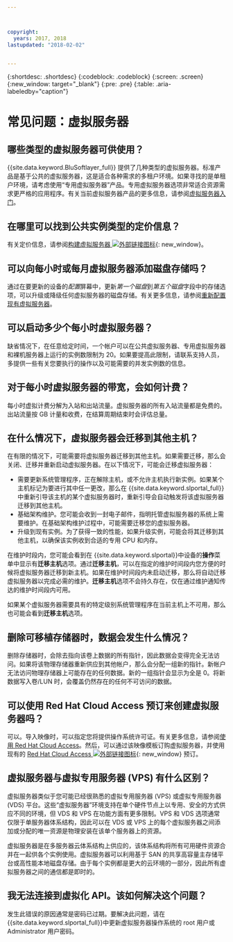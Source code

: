 ```yaml
---



copyright:
  years: 2017, 2018
lastupdated: "2018-02-02"


---
```


{:shortdesc: .shortdesc}
{:codeblock: .codeblock}
{:screen: .screen}
{:new_window: target="_blank"}
{:pre: .pre}
{:table: .aria-labeledby="caption"}


# 常见问题：虚拟服务器  

## 哪些类型的虚拟服务器可供使用？
{{site.data.keyword.BluSoftlayer_full}} 提供了几种类型的虚拟服务器。标准产品是基于公共的虚拟服务器，这是适合各种需求的多租户环境。如果寻找的是单租户环境，请考虑使用“专用虚拟服务器”产品。专用虚拟服务器选项非常适合资源需求更严格的应用程序。有关当前虚拟服务器产品的更多信息，请参阅[虚拟服务器入门](../vsi/vsi_index.html)。

## 在哪里可以找到公共实例类型的定价信息？
有关定价信息，请参阅[构建虚拟服务器 ![外部链接图标](../icons/launch-glyph.svg "外部链接图标")](https://www.ibm.com/cloud-computing/bluemix/virtual-servers){: new_window}。

## 可以向每小时或每月虚拟服务器添加磁盘存储吗？
通过在要更新的设备的*配置*屏幕中，更新*第一个磁盘*到*第五个磁盘*字段中的存储选项，可以升级或降级任何虚拟服务器的磁盘存储。有关更多信息，请参阅[重新配置现有虚拟服务器](../vsi/vsi_reconfigure.html)。

## 可以启动多少个每小时虚拟服务器？

缺省情况下，在任意给定时间，一个帐户可以在公共虚拟服务器、专用虚拟服务器和裸机服务器上运行的实例数限制为 20。如果要提高此限制，请联系支持人员，多提供一些有关您要执行的操作以及可能需要的并发实例数的信息。

## 对于每小时虚拟服务器的带宽，会如何计费？

每小时虚拟计费分解为入站和出站流量。虚拟服务器的所有入站流量都是免费的。出站流量按 GB 计量和收费，在结算周期结束时会评估总量。

## 在什么情况下，虚拟服务器会迁移到其他主机？

在有限的情况下，可能需要将虚拟服务器迁移到其他主机。如果需要迁移，那么会关闭、迁移并重新启动虚拟服务器。在以下情况下，可能会迁移虚拟服务器：

* 需要更新系统管理程序，正在解除主机，或不允许主机执行新实例。如果某个主机标记为要进行其中任一更改，那么在 {{site.data.keyword.slportal_full}}中重新引导该主机的某个虚拟服务器时，重新引导会自动触发将该虚拟服务器迁移到其他主机。
* 基础架构维护。您可能会收到一封电子邮件，指明托管虚拟服务器的系统上需要维护。在基础架构维护过程中，可能需要迁移您的虚拟服务器。
* 升级到现有实例。为了获得一致的性能，如果升级实例，可能会将其迁移到其他主机，以确保该实例收到合适的专用 CPU 和内存。

在维护时段内，您可能会看到在 {{site.data.keyword.slportal}}中设备的**操作**菜单中显示有**迁移主机**选项。通过**迁移主机**，可以在指定的维护时间段内您方便的时候将虚拟服务器迁移到新主机。如果在维护时间段内未启动迁移，那么将自动迁移虚拟服务器以完成必需的维护。**迁移主机**选项不会持久存在，仅在通过维护通知传达的维护时间段内可用。

如果某个虚拟服务器需要具有的特定级别系统管理程序在当前主机上不可用，那么也可能会看到**迁移主机**选项。

## 删除可移植存储器时，数据会发生什么情况？

删除存储器时，会除去指向该卷上数据的所有指针，因此数据会变得完全无法访问。如果将该物理存储器重新供应到其他帐户，那么会分配一组新的指针。新帐户无法访问物理存储器上可能存在的任何数据。新的一组指针会显示为全是 0。将新数据写入卷/LUN 时，会覆盖仍然存在的任何不可访问的数据。

## 可以使用 Red Hat Cloud Access 预订来创建虚拟服务器吗？

可以。导入映像时，可以指定您将提供操作系统许可证。有关更多信息，请参阅[使用 Red Hat Cloud Access](../infrastructure/image-templates/use-red-hat-cloud-access.html)。然后，可以通过该映像模板订购虚拟服务器，并使用现有的 [Red Hat Cloud Access ![外部链接图标](../icons/launch-glyph.svg "外部链接图标")](https://www.redhat.com/en/technologies/cloud-computing/cloud-access){: new_window} 预订。

## 虚拟服务器与虚拟专用服务器 (VPS) 有什么区别？

虚拟服务器类似于您可能已经很熟悉的虚拟专用服务器 (VPS) 或虚拟专用服务器 (VDS) 平台。这些“虚拟服务器”环境支持在单个硬件节点上以专用、安全的方式供应不同的环境，但 VDS 和 VPS 在功能方面有更多限制。VPS 和 VDS 选项通常仅限于单服务器体系结构，因此可以在 VDS 或 VPS 上的每个虚拟服务器之间添加或分配的唯一资源是物理安装在该单个服务器上的资源。

虚拟服务器是在多服务器云体系结构上供应的，该体系结构将所有可用硬件资源合并在一起供各个实例使用。虚拟服务器可以利用基于 SAN 的共享高容量主存储平台或高性能本地磁盘存储。由于每个实例都是更大的云环境的一部分，因此所有虚拟服务器之间的通信都是即时的。

## 我无法连接到虚拟化 API。该如何解决这个问题？

发生此错误的原因通常是密码已过期。要解决此问题，请在 {{site.data.keyword.slportal_full}}中更新虚拟服务器操作系统的 root 用户或 Administrator 用户密码。
